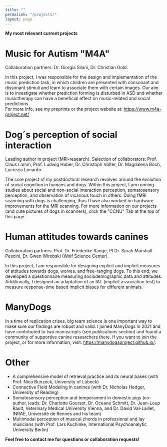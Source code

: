 ```yaml
---
title: ""
permalink: "/projects/"
layout: page
---
```

**My most relevant current projects**


# Music for Autism "M4A"

Collaboration partners: Dr. Giorgia Silani, Dr. Christian Gold. 

In this project, I was responsible for the design and implementation of the music prediction task, in which children are presented with consonant and dissonant stimuli and learn to associate them with certain images. Our aim is to investigate whether prediction forming is disturbed in ASD and whether musictherapy can have a beneficial effect on music-related and social predictions.  
For more info, see my preprints or the project website at: https://www.m4a-project.net/


# Dog´s perception of social interaction 

Leading author in project (MRI-research). Selection of collaborators: Prof. Claus Lamm, Prof. Ludwig Huber, Dr. Christoph Völter, Dr. Magdalena Boch, Lucrezia Lonardo

The core project of my postdoctoral research revolves around the evolution of social cognition in humans and dogs. Within this project, I am running studies about social and non-social interaction perception, somatosensory perception, and observation of vicarious touch in others. Doing fMRI scanning with dogs is challenging, thus I have also worked on hardware improvements for the MRI scanning. For more information on our projects (and cute pictures of dogs in scanners), click the "CCNU" Tab at the top of this page. 


# Human attitudes towards canines 

Collaboration partners: Prof. Dr. Friederike Range, PI Dr. Sarah Marshall-Pescini, Dr. Gwen Wirobski (Wolf Science Center). 

In this project, I am responsible for designing explicit and implicit measures of attitudes towards dogs, wolves, and free-ranging dogs. To this end, we developed a questionnaire measuring sociodemographic data and attitudes. Additionally, I designed an adaptation of an IAT (implicit association test) to measure response-time based implicit biases for different animals. 


# ManyDogs 

In a time of replication crises, big team science is one important way to make sure our findings are robust and valid. I joined ManyDogs in 2021 and have contributed to two manuscripts (see publications section) and found a community of supportive canine researchers there. 
If you want to join the project, or for more information, visit: https://manydogsproject.github.io/. 


# Other 

- A comprehensive model of retrieval practice and its neural bases (with Prof. Nico Bunzeck, University of Lübeck) 
- Connective Field Modeling in canines (with Dr. Nicholas Hedger, University of Reading)
- Somatosensory perception and temperament in domestic pigs (co-author, leads: Dr. Charlotte Goursot, Dr. Oceane Schmitt, Dr. Jean-Loup Rault, Veterinary Medical University Vienna, and Dr. David Val-Laillet, INRAE, Université de Rennes and his team)
- Multimodal perception of musical chords in professional and lay musicians (with Prof. Lars Kuchinke, International Psychoanalytic University Berlin)



**Feel free to contact me for questions or collaboration requests!**
